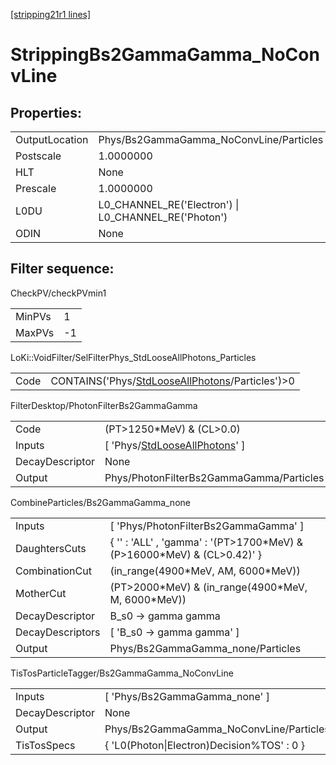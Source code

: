 [[stripping21r1 lines]](./stripping21r1-index)

# StrippingBs2GammaGamma_NoConvLine

## Properties:

|                |                                                      |
|----------------|------------------------------------------------------|
| OutputLocation | Phys/Bs2GammaGamma_NoConvLine/Particles              |
| Postscale      | 1.0000000                                            |
| HLT            | None                                                 |
| Prescale       | 1.0000000                                            |
| L0DU           | L0_CHANNEL_RE('Electron') \| L0_CHANNEL_RE('Photon') |
| ODIN           | None                                                 |

## Filter sequence:

CheckPV/checkPVmin1

|        |     |
|--------|-----|
| MinPVs | 1   |
| MaxPVs | -1  |

LoKi::VoidFilter/SelFilterPhys_StdLooseAllPhotons_Particles

|      |                                                                                                        |
|------|--------------------------------------------------------------------------------------------------------|
| Code | CONTAINS('Phys/[StdLooseAllPhotons](./stripping21r1-commonparticles-stdlooseallphotons)/Particles')\>0 |

FilterDesktop/PhotonFilterBs2GammaGamma

|                 |                                                                                       |
|-----------------|---------------------------------------------------------------------------------------|
| Code            | (PT\>1250\*MeV) & (CL\>0.0)                                                           |
| Inputs          | [ 'Phys/[StdLooseAllPhotons](./stripping21r1-commonparticles-stdlooseallphotons)' ] |
| DecayDescriptor | None                                                                                  |
| Output          | Phys/PhotonFilterBs2GammaGamma/Particles                                              |

CombineParticles/Bs2GammaGamma_none

|                  |                                                                             |
|------------------|-----------------------------------------------------------------------------|
| Inputs           | [ 'Phys/PhotonFilterBs2GammaGamma' ]                                      |
| DaughtersCuts    | { '' : 'ALL' , 'gamma' : '(PT\>1700\*MeV) & (P\>16000\*MeV) & (CL\>0.42)' } |
| CombinationCut   | (in_range(4900\*MeV, AM, 6000\*MeV))                                        |
| MotherCut        | (PT\>2000\*MeV) & (in_range(4900\*MeV, M, 6000\*MeV))                       |
| DecayDescriptor  | B_s0 -\> gamma gamma                                                        |
| DecayDescriptors | [ 'B_s0 -\> gamma gamma' ]                                                |
| Output           | Phys/Bs2GammaGamma_none/Particles                                           |

TisTosParticleTagger/Bs2GammaGamma_NoConvLine

|                 |                                            |
|-----------------|--------------------------------------------|
| Inputs          | [ 'Phys/Bs2GammaGamma_none' ]            |
| DecayDescriptor | None                                       |
| Output          | Phys/Bs2GammaGamma_NoConvLine/Particles    |
| TisTosSpecs     | { 'L0(Photon\|Electron)Decision%TOS' : 0 } |
